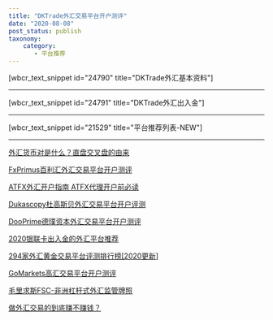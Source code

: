 ```yaml
---
title: "DKTrade外汇交易平台开户测评"
date: "2020-08-08"
post_status: publish
taxonomy:
    category: 
       - 平台推荐
---
```


\[wbcr\_text\_snippet id="24790" title="DKTrade外汇基本资料"\]

* * *

\[wbcr\_text\_snippet id="24791" title="DKTrade外汇出入金"\]

* * *

\[wbcr\_text\_snippet id="21529" title="平台推荐列表-NEW"\]

* * *

[外汇货币对是什么？直盘交叉盘的由来](https://we.laowei8.com/selling-currency-pairs.html)

[FxPrimus百利汇外汇交易平台开户测评](https://we.laowei8.com/fxprimus-reviews.html)

[ATFX外汇开户指南 ATFX代理开户前必读](https://we.laowei8.com/atfx-review.html)

[Dukascopy杜高斯贝外汇交易平台开户评测](https://we.laowei8.com/dukascopy-review.html)

[DooPrime德璞资本外汇交易平台开户测评](https://we.laowei8.com/dooprime-reviews.html)

[2020银联卡出入金的外汇平台推荐](https://we.laowei8.com/best-unionpay-broker.html)

[294家外汇黄金交易平台评测排行榜\[2020更新\]](https://we.laowei8.com/294-forex-rank.html)

[GoMarkets高汇交易平台开户测评](https://we.laowei8.com/gomarkets-reviews.html)

[毛里求斯FSC-非洲杠杆式外汇监管牌照](https://we.laowei8.com/fsc-gov.html)

[做外汇交易的到底赚不赚钱？](https://we.laowei8.com/does-forex-rich.html)
